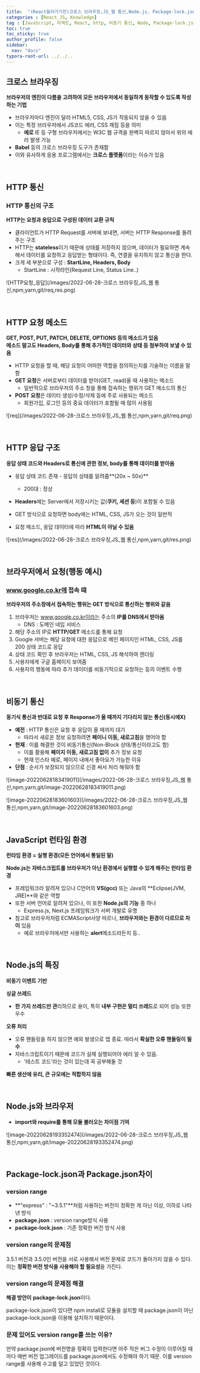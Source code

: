 ```yaml
---
title:  "(React들어가기전)크로스 브라우징,JS_웹 통신,Node.js, Package-lock.json"
categories : [React_JS, Knowledge]
tag : [JavaScript, 리액트, React, http, 비동기 통신, Node, Package-lock.json]
toc: true
toc_sticky: true
author_profile: false
sidebar:
  nav: "docs"
typora-root-url: ../../..
---
```




## 크로스 브라우징

**브라우저의 엔진이 다름을 고려하여 모든 브라우저에서 동일하게 동작할 수 있도록 작성하는 기법**

* 브라우저마다 엔진이 달라 HTML5, CSS, JS가 작동되지 않을 수 있음
* 이는 특정 브라우저에서 JS코드 에러, CSS 깨짐 등을 의미
  * **예로** IE 등 구형 브라우저에서는 W3C 웹 규격을 완벽히 따르지 않아서 위의 에러 발생 가능
* **Babel** 등의 크로스 브라우징 도구가 존재함
* 이와 유사하게 응용 프로그램에서는 **크로스 플랫폼**이라는 이슈가 있음

<br>

## HTTP 통신

### HTTP 통신의 구조

**HTTP는 요청과 응답으로 구성된 데이터 교환 규칙**

* 클라이언트가 HTTP Request를 서버에 보내면, 서버는 HTTP Response를 돌려주는 구조
* HTTP는 **stateless**이기 때문에 상태를 저장하지 않으며, 데이터가 필요하면 계속해서 데이터를 요청하고 응답받는 형태이다. 즉, 연결을 유지하지 않고 통신을 한다.
* 크게 세 부분으로 구성 : **StartLine, Headers, Body**
  * StartLine : 시작라인(Request Line, Status Line..)

![HTTP요청_응답](/images/2022-06-28-크로스 브라우징,JS_웹 통신,npm,yarn,git/req,res.png)

<br>

## HTTP 요청 메소드

**GET, POST, PUT, PATCH, DELETE, OPTIONS 등의 메소드가 있음**  
**메소드 말고도 Headers, Body를 통해 추가적인 데이터와 상태 등 첨부하여 보낼 수 있음**

* HTTP 요청을 할 때, 해당 요청이 어떠한 역할을 정의하는지를 기술하는 이름을 말함
* **GET 요청**은 서버로부터 데이터를 받아(GET, read)올 때 사용하는 메소드
  * 일반적으로 브라우저의 주소 창을 통해 접속하는 행위가 GET 메소드의 통신
* **POST 요청**은 데이터 생성/수정/삭제 등에 주로 사용되는 메소드
  * 회원가입, 로그인 등의 중요 데이터가 포함될 때 많이 사용됨

![req](/images/2022-06-28-크로스 브라우징,JS_웹 통신,npm,yarn,git/req.png)

<br>

## HTTP 응답 구조

**응답 상태 코드와 Headers로 통신에 관한 정보, body를 통해 데이터를 받아옴**

* 응답 상태 코드 존재 - 응답의 상태를 알려줌**(20x ~ 50x)**
  * 200대 : 정상

* **Headers**에는 Server에서 저장시키는 값(**쿠키, 세션 등**)이 포함될 수 있음
* GET 방식으로 요청하면 body에는 HTML, CSS, JS가 오는 것이 일반적
* 요청 메소드, 응답 데이터에 따라 **HTML이 아닐 수 있음**

![res](/images/2022-06-28-크로스 브라우징,JS_웹 통신,npm,yarn,git/res.png)

<br>

## 브라우저에서 요청(행동 예시)

### www.google.co.kr에 접속 때

**브라우저의 주소창에서 접속하는 행위는 GET 방식으로 통신하는 행위와 같음**

1. 브라우저는 www.google.co.kr이라는 주소의 **IP를 DNS에서 받아옴**
   * DNS : 도메인 네임 서비스
2. 해당 주소의 IP로 **HTTP/GET** 메소드를 통해 요청
3. Google 서버는 해당 요청에 대한 응답으로 메인 페이지인 HTML, CSS, JS를 200 상태 코드로 응답
4. 상태 코드 확인 후 브라우저는 HTML, CSS, JS 해석하여 렌더링
5. 사용자에게 구글 홈페이지 보여줌
6. 사용자의 행동에 따라 추가 데이터를 비동기적으로 요청하는 등의 이벤트 수행

<br>

## 비동기 통신

**동기식 통신과 반대로 요청 후 Response가 올 때까지 기다리지 않는 통신(동시에X)**  

* **예전** : HTTP 통신은 요청 후 응답이 올 때까지 대기
  * 따라서 새로운 정보 요청하려면 **페이니 이동, 새로고침**을 했어야 함
* **현재** : 이를 해결한 것이 비동기통신(Non-Block 상태/통신이라고도 함)
  * 이를 활용해 **페이지 이동, 새로고침 없이** 추가 정보 요청
  * 현재 인스타 예로, 페이지 내에서 좋아요가 가능한 이유
* **단점** : 순서가 보장되지 않으므로 신경 써서 처리 해줘야 함

![image-20220628183419011](/images/2022-06-28-크로스 브라우징,JS_웹 통신,npm,yarn,git/image-20220628183419011.png)

![image-20220628183601603](/images/2022-06-28-크로스 브라우징,JS_웹 통신,npm,yarn,git/image-20220628183601603.png)

<br>

## JavaScript 런타임 환경

**런타임 환경 = 실행 환경(모든 언어에서 통일된 말)**

**Node.js는 자바스크립트를 브라우저가 아닌 환경에서 실행할 수 있게 해주는 런타임 환경**

* 프레임워크라 알려져 있으나 C언어의 **VS(gcc)** 또는 Java의 **Eclipse(JVM, JRE)**와 같은 역할
* 또한 서버 언어로 알려져 있으나, 이 또한 **Node.js의 기능** 중 하나
  * Express.js, Next.js 프레임워크가 서버 개발로 유명
* 참고로 브라우저처럼 ECMAScript사양 따르나, **브라우저와는 환경이 다르므로 차이** 있음
  * 예로 브라우저에서만 사용하는 **alert**메소드라든지 등..

<br>

## Node.js의 특징

**비동기 이벤트 기반**

**싱글 쓰레드**

* **한 가지 쓰레드만 관**리하므로 용이, 특히 **내부 구현은 멀티 쓰레드**로 되어 성능 또한 우수

**오류 처리**

* 오류 핸들링을 하지 않으면 예외 발생으로 앱 종료. 따라서 **확실한 오류 핸들링이 필수**
* 자바스크립트이기 때문에 코드가 실제 실행되어야 에러 알 수 있음.
  * '테스트 코드'라는 것이 있는데 꼭 공부해둘 것

**빠른 생산에 유리, 큰 규모에는 적합하지 않음**

<br>

## Node.js와 브라우저

* **import와 require를 통해 모듈 불러오는 차이점 기억**

![image-20220628193352474](/images/2022-06-28-크로스 브라우징,JS_웹 통신,npm,yarn,git/image-20220628193352474.png)

<br>

## Package-lock.json과 Package.json차이

### version range

* **"express" : "~3.5.1"**처럼 사용하는 버전이 정확한 게 아닌 이상, 이하로 나타낸 방식
* **package.json** : version range방식 사용
* **package-lock.json** : 기존 정확한 버전 방식 사용



### version range의 문제점

3.5.1 버전과 3.5.0인 버전을 서로 사용해서 버전 문제로 코드가 돌아가지 않을 수 있다.  
이는 **정확한 버전 방식을 사용해야 할 필요성**을 가진다.



### version range의 문제점 해결

**해결 방안이** **package-lock.json**이다.

package-lock.json이 있다면 npm install로 모듈을 설치할 때 package.json이 아닌 package-lock.json을 이용해 설치하기 때문이다.



### 문제 있어도 version range를 쓰는 이유?

만약 package.json에 버전명을 정확히 입력한다면 아주 작은 버그 수정이 이루어질 때마다 매번 버전 업그레이드를 package.json에서도 수정해야 하기 때문. 이를 version range를 사용해 수고를 덜고 있었던 것이다.
